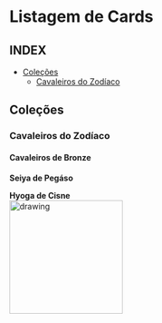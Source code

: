 # Listagem de Cards

## **INDEX**
- [Coleções](#coleções)
    - [Cavaleiros do Zodíaco](#cavaleiros-do-zodíaco)

## **Coleções**
### **Cavaleiros do Zodíaco**
#### **Cavaleiros de Bronze**
**Seiya de Pegáso**  

**Hyoga de Cisne**  
[![drawing](https://cliparelli.com.br/mvc/public/ss/char/brz/hyoga-2.png)](https://cliparelli.com.br/mvc/public/ss/char/brz/hyoga-2.png)




<style>
    img[alt=drawing] { width: 200px; }
</style>